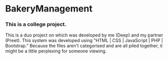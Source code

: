 # BakeryManagement

### This is a college project.

This is a duo project on which was developed by me (Deep) and my partner (Preet). This system was developed using "HTML | CSS | JavaScript | PHP | Bootstrap." Because the files aren't categorised and are all piled together, it might be a little perplexing for someone viewing.
